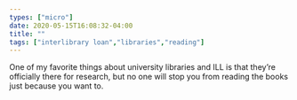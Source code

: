 ```yaml
---
types: ["micro"]
date: 2020-05-15T16:08:32-04:00
title: ""
tags: ["interlibrary loan","libraries","reading"]
---
```

One of my favorite things about university libraries and ILL is that they’re officially there for research, but no one will stop you from reading the books just because you want to.
